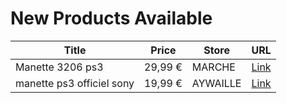 # New Products Available

| Title | Price | Store | URL |
|---|---|---|---|
| Manette 3206 ps3 | 29,99 € | MARCHE | [Link](https://www.cashconverters.be/fr/accessoires-jeux-video/649479-manette-3206-ps3.html) |
| manette ps3 officiel sony | 19,99 € | AYWAILLE | [Link](https://www.cashconverters.be/fr/accessoires-jeux-video/649504-manette-ps3-officiel-sony.html) |
